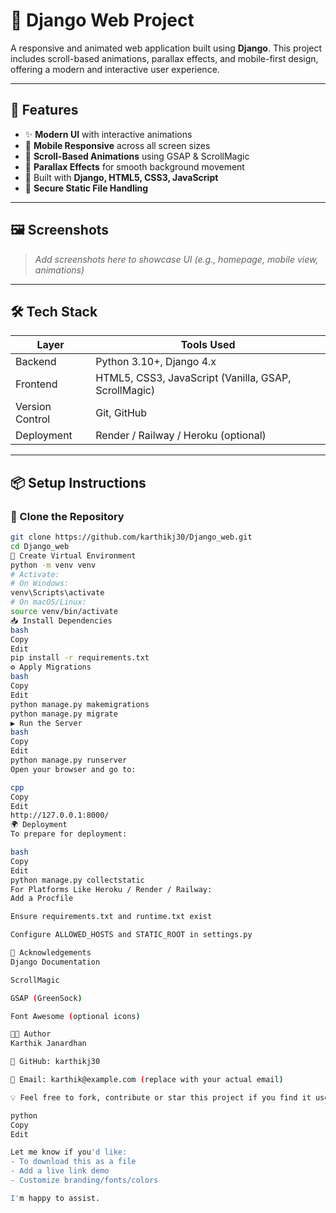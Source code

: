 # 🧩 Django Web Project

A responsive and animated web application built using **Django**. This project includes scroll-based animations, parallax effects, and mobile-first design, offering a modern and interactive user experience.

---

## 🚀 Features

- ✨ **Modern UI** with interactive animations  
- 📱 **Mobile Responsive** across all screen sizes  
- 🎯 **Scroll-Based Animations** using GSAP & ScrollMagic  
- 🌌 **Parallax Effects** for smooth background movement  
- 🧰 Built with **Django, HTML5, CSS3, JavaScript**  
- 🔐 **Secure Static File Handling**

---

## 🖼️ Screenshots

> _Add screenshots here to showcase UI (e.g., homepage, mobile view, animations)_

---

## 🛠️ Tech Stack

| Layer          | Tools Used                        |
|----------------|-----------------------------------|
| Backend        | Python 3.10+, Django 4.x          |
| Frontend       | HTML5, CSS3, JavaScript (Vanilla, GSAP, ScrollMagic) |
| Version Control| Git, GitHub                       |
| Deployment     | Render / Railway / Heroku (optional) |

---

## 📦 Setup Instructions

### 🔁 Clone the Repository

```bash
git clone https://github.com/karthikj30/Django_web.git
cd Django_web
🧪 Create Virtual Environment
python -m venv venv
# Activate:
# On Windows:
venv\Scripts\activate
# On macOS/Linux:
source venv/bin/activate
📥 Install Dependencies
bash
Copy
Edit
pip install -r requirements.txt
⚙️ Apply Migrations
bash
Copy
Edit
python manage.py makemigrations
python manage.py migrate
▶️ Run the Server
bash
Copy
Edit
python manage.py runserver
Open your browser and go to:

cpp
Copy
Edit
http://127.0.0.1:8000/
🌍 Deployment
To prepare for deployment:

bash
Copy
Edit
python manage.py collectstatic
For Platforms Like Heroku / Render / Railway:
Add a Procfile

Ensure requirements.txt and runtime.txt exist

Configure ALLOWED_HOSTS and STATIC_ROOT in settings.py

🙏 Acknowledgements
Django Documentation

ScrollMagic

GSAP (GreenSock)

Font Awesome (optional icons)

👨‍💻 Author
Karthik Janardhan

🔗 GitHub: karthikj30

📧 Email: karthik@example.com (replace with your actual email)

💡 Feel free to fork, contribute or star this project if you find it useful!

python
Copy
Edit

Let me know if you'd like:
- To download this as a file
- Add a live link demo
- Customize branding/fonts/colors

I'm happy to assist.
